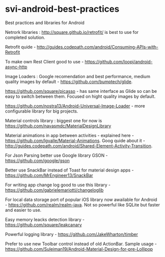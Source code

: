 # svi-android-best-practices
Best practices and libraries for Android

Netrork libraries : http://square.github.io/retrofit/ is best to use for completed solution.

Retrofit quide - http://guides.codepath.com/android/Consuming-APIs-with-Retrofit

To make own Rest Client good to use - https://github.com/loopj/android-async-http

Image Loaders : Google recomendation and best performance, medium quality images by default - https://github.com/bumptech/glide.

https://github.com/square/picasso - has same interface as Glide so can be easy to switch between them. Focused on hight quality images by default.

https://github.com/nostra13/Android-Universal-Image-Loader - more configurable library for big projects.


Material controls library : biggest one for now is https://github.com/navasmdc/MaterialDesignLibrary

Material animations in app between activities - explained here - https://github.com/lgvalle/Material-Animations. Goog quide about it - http://guides.codepath.com/android/Shared-Element-Activity-Transition.

For Json Parsing better use Google library GSON - https://github.com/google/gson

Better use SnackBar instead of Toast for material design apps - https://github.com/MrEngineer13/SnackBar

For writing app change log good to use this library - https://github.com/gabrielemariotti/changeloglib

For local data storage port of popular iOS library now awailable for Android - https://github.com/realm/realm-java. Not so powerful like SQLite but faster and easier to use.

Easy memory leacks detection library - https://github.com/square/leakcanary

Powerful logging library - https://github.com/JakeWharton/timber

Prefer to use new Toolbar control instead of old ActionBar. 
Sample usage - https://github.com/Suleiman19/Android-Material-Design-for-pre-Lollipop

